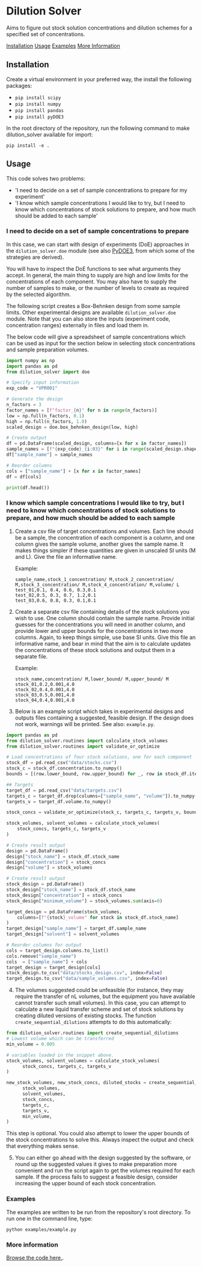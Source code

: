 # Dilution Solver

Aims to figure out stock solution concentrations and dilution schemes for a
specified set of concentrations.

[Installation](#installation)
[Usage](#usage)
[Examples](#examples)
[More Information](#more-information)

## Installation

Create a virtual environment in your preferred way, the install the following
packages:

- `pip install scipy`
- `pip install numpy`
- `pip install pandas`
- `pip install pyDOE3`

In the root directory of the repository, run the following command to make
dilution_solver available for import:

```
pip install -e .
```

## Usage

This code solves two problems:

- 'I need to decide on a set of sample concentrations to prepare for my
  experiment'
- 'I know which sample concentrations I would like to try, but I need to know
  which concentrations of stock solutions to prepare, and how much should be
  added to each sample'


### I need to decide on a set of sample concentrations to prepare

In this case, we can start with design of experiments (DoE) approaches in the
`dilution_solver.doe` module (see also [PyDOE3](https://github.com/relf/pyDOE3),
from which some of the strategies are derived).

You will have to inspect the DoE functions to see what arguments they accept. In
general, the main thing to supply are high and low limits for the concentrations
of each component. You may also have to supply the number of samples to make,
or the number of levels to create as required by the selected algorithm.

The following script creates a Box-Behnken design from some sample limits. Other
experimental designs are available `dilution_solver.doe` module. Note that you
can also store the inputs (experiment code, concentration ranges) externally in files
and load them in.

The below code will give a spreadsheet of sample concentrations which can be
used as input for the section below in selecting stock concentrations and sample
preparation volumes.

```python
import numpy as np
import pandas as pd
from dilution_solver import doe

# Specify input information
exp_code = "VPR001"

# Generate the design
n_factors = 3
factor_names = [f"factor_{n}" for n in range(n_factors)]
low = np.full(n_factors, 0.1)
high = np.full(n_factors, 1.0)
scaled_design = doe.box_behnken_design(low, high)

# Create output
df = pd.DataFrame(scaled_design, columns=[x for x in factor_names])
sample_names = [f"{exp_code}_{i:03}" for i in range(scaled_design.shape[0])]
df["sample_name"] = sample_names

# Reorder columns
cols = ["sample_name"] + [x for x in factor_names]
df = df[cols]

print(df.head())
```

### I know which sample concentrations I would like to try, but I need to know which concentrations of stock solutions to prepare, and how much should be added to each sample

1. Create a csv file of target concentrations and volumes. Each line should be
   a sample, the concentration of each component is a column, and one column
   gives the sample volume, another gives the sample name. It makes things
   simpler if these quantities are given in unscaled SI units (M and L).
   Give the file an informative name.

   Example:

   ```
   sample_name,stock_1_concentration/ M,stock_2_concentration/ M,stock_3_concentration/ M,stock_4_concentration/ M,volume/ L
   test_01,0.1, 0.4, 0.6, 0.3,0.1
   test_02,0.5, 0.3, 0.7, 1.2,0.1
   test_03,0.6, 0.8, 0.3, 0.1,0.1
   ```

2. Create a separate csv file containing details of the stock solutions you wish
   to use. One column should contain the sample name. Provide initial guesses
   for the concentrations you will need in another column, and provide lower and
     upper bounds for the concentrations in two more columns. Again, to keep
     things simple, use base SI units. Give this file an informative name, and
     bear in mind that the aim is to calculate updates the concentrations of
     these stock solutions and output them in a separate file.


    Example:

    ```
    stock_name,concentration/ M,lower_bound/ M,upper_bound/ M
    stock_01,0.2,0.001,4.0
    stock_02,0.4,0.001,4.0
    stock_03,0.5,0.001,4.0
    stock_04,0.4,0.001,4.0
    ```

3. Below is an example script which takes in experimental designs and outputs
   files containing a suggested, feasible design. If the design does not work,
   warnings will be printed. See also: `example.py`.

  ```python
  import pandas as pd
  from dilution_solver.routines import calculate_stock_volumes
  from dilution_solver.routines import validate_or_optimize

  # Load concentrations of four stock solutions, one for each component
  stock_df = pd.read_csv("data/stocks.csv")
  stock_c = stock_df.concentration.to_numpy()
  bounds = [(row.lower_bound, row.upper_bound) for _, row in stock_df.iterrows()]

  ## Targets
  target_df = pd.read_csv("data/targets.csv")
  targets_c = target_df.drop(columns=["sample_name", "volume"]).to_numpy()
  targets_v = target_df.volume.to_numpy()

  stock_concs = validate_or_optimize(stock_c, targets_c, targets_v, bounds)

  stock_volumes, solvent_volumes = calculate_stock_volumes(
      stock_concs, targets_c, targets_v
  )

  # Create result output
  design = pd.DataFrame()
  design["stock_name"] = stock_df.stock_name
  design["concentration"] = stock_concs
  design["volume"] = stock_volumes

  # Create result output
  stock_design = pd.DataFrame()
  stock_design["stock_name"] = stock_df.stock_name
  stock_design["concentration"] = stock_concs
  stock_design["minimum_volume"] = stock_volumes.sum(axis=0)

  target_design = pd.DataFrame(stock_volumes,
      columns=[f"{stock}_volume" for stock in stock_df.stock_name]
  )
  target_design["sample_name"] = target_df.sample_name
  target_design["solvent"] = solvent_volumes

  # Reorder columns for output
  cols = target_design.columns.to_list()
  cols.remove("sample_name")
  cols  = ["sample_name"] + cols
  target_design = target_design[cols]
  stock_design.to_csv("data/stocks_design.csv", index=False)
  target_design.to_csv("data/sample_volumes.csv", index=False)
  ```

4. The volumes suggested could be unfeasible (for instance, they may require the
   transfer of nL volumes, but the equipment you have available cannot transfer
   such small volumes). In this case, you can attempt to calculate a new liquid
   transfer scheme and set of stock solutions by creating diluted versions of
   existing stocks. The function `create_sequential_dilutions` attempts to do
   this automatically:

  ```python
  from dilution_solver.routines import create_sequential_dilutions
  # Lowest volume which can be transferred
  min_volume = 0.005

  # variables loaded in the snippet above.
  stock_volumes, solvent_volumes = calculate_stock_volumes(
        stock_concs, targets_c, targets_v
  )

  new_stock_volumes, new_stock_concs, diluted_stocks = create_sequential_dilutions(
        stock_volumes,
        solvent_volumes,
        stock_concs,
        targets_c,
        targets_v,
        min_volume,
  )
  ```

  This step is optional. You could also attempt to lower the upper bounds of the
  stock concentrations to solve this. Always inspect the output and check that
  everything makes sense.

5. You can either go ahead with the design suggested by the software, or round
   up the suggested values it gives to make preparation more convenient and run
   the script again to get the volumes required for each sample. If the
   process fails to suggest a feasible design, consider increasing the upper
   bound of each stock concentration.

### Examples

The examples are written to be run from the repository's root directory. To run
one in the command line, type:

```shell
python examples/example.py
```

### More information

[Browse the code here.](https://will-robin.github.io/dilution_solver/dilution_solver.html).

